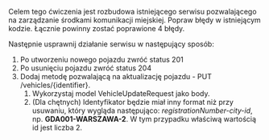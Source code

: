 Celem tego ćwiczenia jest rozbudowa istniejącego serwisu pozwalającego na zarządzanie środkami komunikacji miejskiej. Popraw błędy w istniejącym kodzie. Łącznie powinny zostać poprawione 4 błędy. 

Następnie usprawnij działanie serwisu w następujący sposób:
1. Po utworzeniu nowego pojazdu zwróć status 201
1. Po usunięciu pojazdu zwróć status 204
1. Dodaj metodę pozwalającą na aktualizację pojazdu - PUT /vehicles/{identifier}.
    1. Wykorzystaj model VehicleUpdateRequest jako body.
    1. (Dla chętnych) Identyfikator będzie miał inny format niż przy usuwaniu, który wygląda następująco: _registrationNumber-city-id_, np. **GDA001-WARSZAWA-2**. W tym przypadku właściwą wartością id jest liczba 2.
